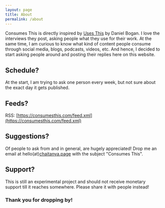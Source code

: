 ```yaml
---
layout: page
title: About
permalink: /about
---
```

Consumes This is directly inspired by [Uses This](https://usesthis.com/) by Daniel Bogan. I love the interviews they post, asking people what they use for their work. At the same time, I am curious to know what kind of content people consume through social media, blogs, podcasts, videos, etc. And hence, I decided to start asking people around and posting their replies here on this website.

## Schedule?
At the start, I am trying to ask one person every week, but not sure about the exact day it gets published.

## Feeds?
RSS: [https://consumesthis.com/feed.xml](https://consumesthis.com/feed.xml)

## Suggestions?
Of people to ask from and in general, are hugely appreciated! Drop me an email at hello(at)[chaitanya.page](https://chaitanya.page/) with the subject "Consumes This".

## Support?
This is still an experimental project and should not receive monetary support till it reaches somewhere. Please share it with people instead!

### Thank you for dropping by!